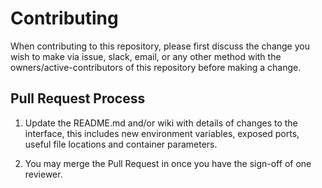 # Contributing

When contributing to this repository, please first discuss the change you wish to make via issue,
slack, email, or any other method with the owners/active-contributors of this repository before making a change.

## Pull Request Process

1. Update the README.md and/or wiki with details of changes to the interface, this includes new environment
   variables, exposed ports, useful file locations and container parameters.

2. You may merge the Pull Request in once you have the sign-off of one reviewer.
